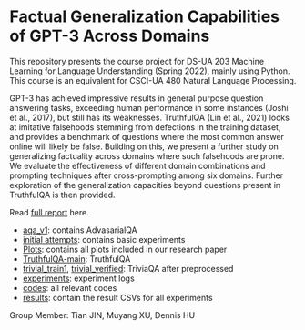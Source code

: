 # Factual Generalization Capabilities of GPT-3 Across Domains

This repository presents the course project for DS-UA 203 Machine Learning for Language Understanding (Spring 2022), mainly using Python. This course is an equivalent for CSCI-UA 480 Natural Language Processing.

GPT-3 has achieved impressive results in general purpose question answering tasks, exceeding human performance in some instances (Joshi et al., 2017), but still has its weaknesses. TruthfulQA (Lin et al., 2021) looks at imitative falsehoods stemming from defections in the training dataset, and provides a benchmark of questions where the most common answer online will likely be false. Building on this, we present a further study on generalizing factuality across domains where such falsehoods are prone. We evaluate the effectiveness of different domain combinations and prompting techniques after cross-prompting among six domains. Further exploration of the generalization capacities beyond questions present in TruthfulQA is then provided.

Read [full report](https://github.com/koapushjin/Spring2022-NLP-project/blob/main/nlp_report.pdf) here.

- [aqa_v1](https://github.com/koapushjin/Spring2022-NLP-project/tree/main/aqa_v1): contains AdvasarialQA
- [initial attempts](https://github.com/koapushjin/Spring2022-NLP-project/tree/main/initial%20attempts): contains basic experiments
- [Plots](https://github.com/koapushjin/Spring2022-NLP-project/tree/main/Plots): contains all plots included in our research paper
- [TruthfulQA-main](https://github.com/koapushjin/Spring2022-NLP-project/tree/main/TruthfulQA-main): TruthfulQA
- [trivial_train1](https://github.com/koapushjin/Spring2022-NLP-project/blob/main/trivial_train1.numbers), [trivial_verified](https://github.com/koapushjin/Spring2022-NLP-project/blob/main/trivial_verified.numbers): TriviaQA after preprocessed
- [experiments](https://github.com/koapushjin/Spring2022-NLP-project/tree/main/experiments): experiment logs
- [codes](https://github.com/koapushjin/Spring2022-NLP-project/tree/main/codes): all relevant codes
- [results](https://github.com/koapushjin/Spring2022-NLP-project/tree/main/results): contain the result CSVs for all experiments

Group Member: Tian JIN, Muyang XU, Dennis HU
